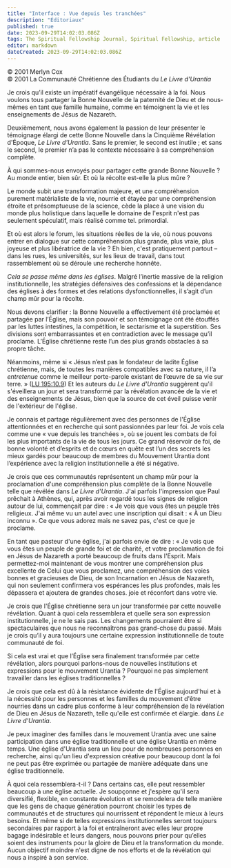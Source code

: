 ```yaml
---
title: "Interface : Vue depuis les tranchées"
description: "Éditoriaux"
published: true
date: 2023-09-29T14:02:03.086Z
tags: The Spiritual Fellowship Journal, Spiritual Fellowship, article
editor: markdown
dateCreated: 2023-09-29T14:02:03.086Z
---
```



<p class="v-card v-sheet theme--light gray lighten-3 px-2">© 2001 Merlyn Cox<br>© 2001 La Communauté Chrétienne des Étudiants du <i>Le Livre d'Urantia</i></p>


Je crois qu’il existe un impératif évangélique nécessaire à la foi. Nous voulons tous partager la Bonne Nouvelle de la paternité de Dieu et de nous-mêmes en tant que famille humaine, comme en témoignent la vie et les enseignements de Jésus de Nazareth.

Deuxièmement, nous avons également la passion de leur présenter le témoignage élargi de cette Bonne Nouvelle dans la Cinquième Révélation d'Époque, _Le Livre d'Urantia_. Sans le premier, le second est inutile ; et sans le second, le premier n’a pas le contexte nécessaire à sa compréhension complète.

À qui sommes-nous envoyés pour partager cette grande Bonne Nouvelle ? Au monde entier, bien sûr. Et où la récolte est-elle la plus mûre ?

Le monde subit une transformation majeure, et une compréhension purement matérialiste de la vie, nourrie et étayée par une compréhension étroite et présomptueuse de la science, cède la place à une vision du monde plus holistique dans laquelle le domaine de l'esprit n'est pas seulement spéculatif, mais réalisé comme tel. primordial.

Et où est alors le forum, les situations réelles de la vie, où nous pouvons entrer en dialogue sur cette compréhension plus grande, plus vraie, plus joyeuse et plus libératrice de la vie ? Eh bien, c'est pratiquement partout – dans les rues, les universités, sur les lieux de travail, dans tout rassemblement où se déroule une recherche honnête.

_Cela se passe même dans les églises_. Malgré l’inertie massive de la religion institutionnelle, les stratégies défensives des confessions et la dépendance des églises à des formes et des relations dysfonctionnelles, il s’agit d’un champ mûr pour la récolte.

Nous devons clarifier : la Bonne Nouvelle a effectivement été proclamée et partagée par l’Église, mais son pouvoir et son témoignage ont été étouffés par les luttes intestines, la compétition, le sectarisme et la superstition. Ses divisions sont embarrassantes et en contradiction avec le message qu’il proclame. L’Église chrétienne reste l’un des plus grands obstacles à sa propre tâche.

Néanmoins, même si « Jésus n’est pas le fondateur de ladite Église chrétienne, mais, de toutes les manières compatibles avec sa nature, il l’a *entretenue* comme le meilleur porte-parole existant de l’œuvre de sa vie sur terre. » ([LU 195:10.9](/fr/The_Urantia_Book/195#p10_9)) Et les auteurs du _Le Livre d'Urantia_ suggèrent qu'il s'éveillera un jour et sera transformé par la révélation avancée de la vie et des enseignements de Jésus, bien que la source de cet éveil puisse venir de l'extérieur de l'église.

Je connais et partage régulièrement avec des personnes de l'Église attentionnées et en recherche qui sont passionnées par leur foi. Je vois cela comme une « vue depuis les tranchées », où se jouent les combats de foi les plus importants de la vie de tous les jours. Ce grand réservoir de foi, de bonne volonté et d’esprits et de cœurs en quête est l’un des secrets les mieux gardés pour beaucoup de membres du Mouvement Urantia dont l’expérience avec la religion institutionnelle a été si négative.

Je crois que ces communautés représentent un champ mûr pour la proclamation d'une compréhension plus complète de la Bonne Nouvelle telle que révélée dans _Le Livre d'Urantia_. J'ai parfois l'impression que Paul prêchait à Athènes, qui, après avoir regardé tous les signes de religion autour de lui, commençait par dire : « Je vois que vous êtes un peuple très religieux.  J'ai même vu un autel avec une inscription qui disait : « À un Dieu inconnu ». Ce que vous adorez mais ne savez pas, c'est ce que je proclame.

En tant que pasteur d'une église, j'ai parfois envie de dire : « Je vois que vous êtes un peuple de grande foi et de charité, et votre proclamation de foi en Jésus de Nazareth a porté beaucoup de fruits dans l'Esprit. Mais permettez-moi maintenant de vous montrer une compréhension plus excellente de Celui que vous proclamez, une compréhension des voies bonnes et gracieuses de Dieu, de son Incarnation en Jésus de Nazareth, qui non seulement confirmera vos espérances les plus profondes, mais les dépassera et ajoutera de grandes choses. joie et réconfort dans votre vie.

Je crois que l'Église chrétienne sera un jour transformée par cette nouvelle révélation. Quant à quoi cela ressemblera et quelle sera son expression institutionnelle, je ne le sais pas. Les changements pourraient être si spectaculaires que nous ne reconnaîtrons pas grand-chose du passé. Mais je crois qu’il y aura toujours une certaine expression institutionnelle de toute communauté de foi.

Si cela est vrai et que l’Église sera finalement transformée par cette révélation, alors pourquoi parlons-nous de nouvelles institutions et expressions pour le mouvement Urantia ? Pourquoi ne pas simplement travailler dans les églises traditionnelles ?

Je crois que cela est dû à la résistance évidente de l'Église aujourd'hui et à la nécessité pour les personnes et les familles du mouvement d'être nourries dans un cadre plus conforme à leur compréhension de la révélation de Dieu en Jésus de Nazareth, telle qu'elle est confirmée et élargie. dans _Le Livre d'Urantia_.

Je peux imaginer des familles dans le mouvement Urantia avec une saine participation dans une église traditionnelle et une église Urantia en même temps. Une église d'Urantia sera un lieu pour de nombreuses personnes en recherche, ainsi qu'un lieu d'expression créative pour beaucoup dont la foi ne peut pas être exprimée ou partagée de manière adéquate dans une église traditionnelle.

À quoi cela ressemblera-t-il ? Dans certains cas, elle peut ressembler beaucoup à une église actuelle. Je soupçonne et j'espère qu'il sera diversifié, flexible, en constante évolution et se remodelera de telle manière que les gens de chaque génération pourront choisir les types de communautés et de structures qui nourrissent et répondent le mieux à leurs besoins. Et même si de telles expressions institutionnelles seront toujours secondaires par rapport à la foi et entraîneront avec elles leur propre bagage indésirable et leurs dangers, nous pouvons prier pour qu’elles soient des instruments pour la gloire de Dieu et la transformation du monde. Aucun objectif moindre n'est digne de nos efforts et de la révélation qui nous a inspiré à son service.


